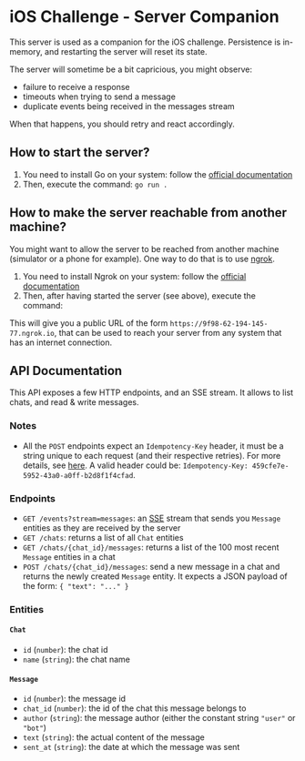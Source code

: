 # iOS Challenge - Server Companion

This server is used as a companion for the iOS challenge. Persistence is
in-memory, and restarting the server will reset its state.

The server will sometime be a bit capricious, you might observe:
- failure to receive a response
- timeouts when trying to send a message
- duplicate events being received in the messages stream

When that happens, you should retry and react accordingly.

## How to start the server?

1. You need to install Go on your system: follow the [official documentation](https://go.dev/doc/install)
2. Then, execute the command: `go run .`

## How to make the server reachable from another machine?

You might want to allow the server to be reached from another machine
(simulator or a phone for example). One way to do that is to use [ngrok]().

1. You need to install Ngrok on your system: follow the [official
   documentation](https://ngrok.com/download)
2. Then, after having started the server (see above), execute the command: 

This will give you a public URL of the form
`https://9f98-62-194-145-77.ngrok.io`, that can be used to reach your server
from any system that has an internet connection.

## API Documentation

This API exposes a few HTTP endpoints, and an SSE stream. It allows to list
chats, and read & write messages.

### Notes

- All the `POST` endpoints expect an `Idempotency-Key` header, it must be a string
  unique to each request (and their respective retries). For more details, see
  [here](https://stripe.com/docs/api/idempotent_requests). A valid header could
  be: `Idempotency-Key: 459cfe7e-5952-43a0-a0ff-b2d8f1f4cfad`.

### Endpoints

- `GET /events?stream=messages`: an [SSE](https://en.wikipedia.org/wiki/Server-sent_events) stream that sends you `Message` entities as they are received by the server
- `GET /chats`: returns a list of all `Chat` entities
- `GET /chats/{chat_id}/messages`: returns a list of the 100 most recent `Message` entities in a chat
- `POST /chats/{chat_id}/messages`: send a new message in a chat and returns
  the newly created `Message` entity. It expects a JSON payload of the form: `{ "text":
  "..." }`

### Entities

#### `Chat`
- `id` (`number`): the chat id
- `name` (`string`): the chat name

#### `Message`
- `id` (`number`): the message id
- `chat_id` (`number`): the id of the chat this message belongs to
- `author` (`string`): the message author (either the constant string `"user"` or `"bot"`)
- `text` (`string`): the actual content of the message
- `sent_at` (`string`): the date at which the message was sent
